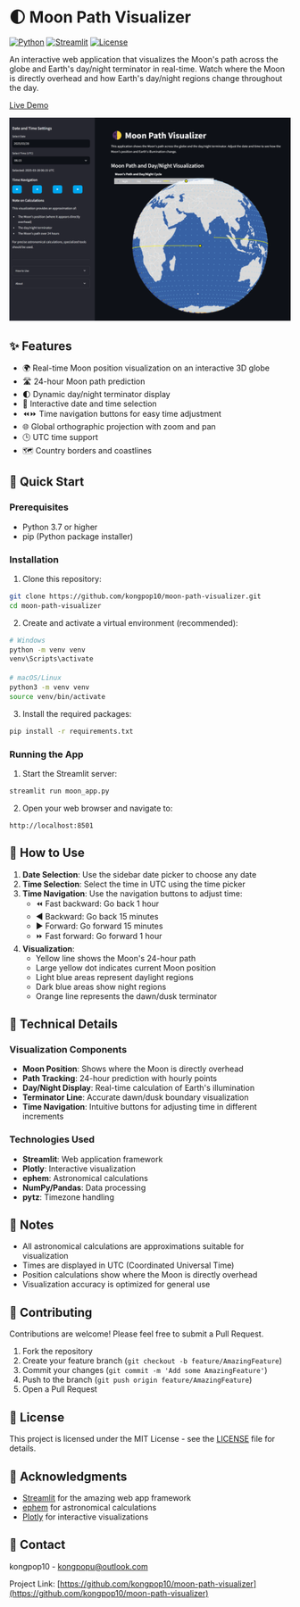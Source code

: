 # 🌓 Moon Path Visualizer

[![Python](https://img.shields.io/badge/Python-3.7+-blue.svg)](https://www.python.org/downloads/)
[![Streamlit](https://img.shields.io/badge/Streamlit-1.24+-red.svg)](https://streamlit.io/)
[![License](https://img.shields.io/badge/License-MIT-green.svg)](https://opensource.org/licenses/MIT)

An interactive web application that visualizes the Moon's path across the globe and Earth's day/night terminator in real-time. Watch where the Moon is directly overhead and how Earth's day/night regions change throughout the day.

[Live Demo](https://moonpath.streamlit.app) <!-- Visit the deployed app here -->

![App Screenshot](Screenshot.png) <!-- Screenshot of the Moon Path Visualizer app -->

## ✨ Features

- 🌍 Real-time Moon position visualization on an interactive 3D globe
- 🛣️ 24-hour Moon path prediction
- 🌓 Dynamic day/night terminator display
- 📅 Interactive date and time selection
- ⏪⏩ Time navigation buttons for easy time adjustment
- 🌐 Global orthographic projection with zoom and pan
- 🕒 UTC time support
- 🗺️ Country borders and coastlines

## 🚀 Quick Start

### Prerequisites

- Python 3.7 or higher
- pip (Python package installer)

### Installation

1. Clone this repository:
```bash
git clone https://github.com/kongpop10/moon-path-visualizer.git
cd moon-path-visualizer
```

2. Create and activate a virtual environment (recommended):
```bash
# Windows
python -m venv venv
venv\Scripts\activate

# macOS/Linux
python3 -m venv venv
source venv/bin/activate
```

3. Install the required packages:
```bash
pip install -r requirements.txt
```

### Running the App

1. Start the Streamlit server:
```bash
streamlit run moon_app.py
```

2. Open your web browser and navigate to:
```
http://localhost:8501
```

## 🎯 How to Use

1. **Date Selection**: Use the sidebar date picker to choose any date
2. **Time Selection**: Select the time in UTC using the time picker
3. **Time Navigation**: Use the navigation buttons to adjust time:
   - ⏪ Fast backward: Go back 1 hour
   - ◀️ Backward: Go back 15 minutes
   - ▶️ Forward: Go forward 15 minutes
   - ⏩ Fast forward: Go forward 1 hour
4. **Visualization**:
   - Yellow line shows the Moon's 24-hour path
   - Large yellow dot indicates current Moon position
   - Light blue areas represent daylight regions
   - Dark blue areas show night regions
   - Orange line represents the dawn/dusk terminator

## 🔧 Technical Details

### Visualization Components
- **Moon Position**: Shows where the Moon is directly overhead
- **Path Tracking**: 24-hour prediction with hourly points
- **Day/Night Display**: Real-time calculation of Earth's illumination
- **Terminator Line**: Accurate dawn/dusk boundary visualization
- **Time Navigation**: Intuitive buttons for adjusting time in different increments

### Technologies Used
- **Streamlit**: Web application framework
- **Plotly**: Interactive visualization
- **ephem**: Astronomical calculations
- **NumPy/Pandas**: Data processing
- **pytz**: Timezone handling

## 📝 Notes

- All astronomical calculations are approximations suitable for visualization
- Times are displayed in UTC (Coordinated Universal Time)
- Position calculations show where the Moon is directly overhead
- Visualization accuracy is optimized for general use

## 🤝 Contributing

Contributions are welcome! Please feel free to submit a Pull Request.

1. Fork the repository
2. Create your feature branch (`git checkout -b feature/AmazingFeature`)
3. Commit your changes (`git commit -m 'Add some AmazingFeature'`)
4. Push to the branch (`git push origin feature/AmazingFeature`)
5. Open a Pull Request

## 📄 License

This project is licensed under the MIT License - see the [LICENSE](LICENSE) file for details.

## 👏 Acknowledgments

- [Streamlit](https://streamlit.io/) for the amazing web app framework
- [ephem](https://rhodesmill.org/pyephem/) for astronomical calculations
- [Plotly](https://plotly.com/) for interactive visualizations

## 📧 Contact

kongpop10 - kongpopu@outlook.com

Project Link: [https://github.com/kongpop10/moon-path-visualizer](https://github.com/kongpop10/moon-path-visualizer)
